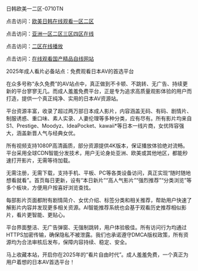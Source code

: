 日韩欧美一二区-0710TN 

点击访问：<a href="https://heiliaoll4qsx.pages.dev">欧美日韩在线观看一区二区</a>

点击访问：<a href="https://heiliaoga6s9v.pages.dev">亚洲一区二区三区四区在线</a>

点击访问：<a href="https://heiliaowt0d7p.pages.dev">二区在线播放</a>

点击访问：<a href="https://heiliaozj3tjd.pages.dev">在线观看国产精品自线网站</a>   

2025年成人看片必备站点：免费观看日本AV的首选平台

在众多号称“永久免费”的AV站点中，真正做到不卡顿、不跳转、无广告、持续更新的平台寥寥无几。而成人羞羞免费平台，正是专为追求高质量观影体验的用户而打造，提供一个真正纯净、实用的日本AV资源站。

平台资源丰富，收录了超过两万部日本成人影片，内容涵盖无码、有码、剧情片、制服诱惑、重口味、素人实录、人妻伦理等多种分类，应有尽有。所有影片均来自S1、Prestige、Moodyz、IdeaPocket、kawaii*等日本一线片商，女优阵容强大，涵盖新晋人气与经典女优。

所有视频支持1080P高清画质，部分资源提供4K版本，保证播放体验绝对流畅。平台采用全球CDN智能分发技术，用户无论身处亚洲、欧美或其他地区，都能秒速打开影片，无需等待加载。

无需注册，无需下载，支持手机、平板、PC等各类设备访问，真正实现“随时随地想看就看”。首页每日更新，设有“本日新片”“高人气影片”“强烈推荐”“分类浏览”等多个板块，方便用户按喜好浏览查找。

每部影片页面都附有剧情简介、女优介绍、标签分类和相关推荐，帮助用户快速了解影片内容并发现更多相关资源。AI智能推荐系统也会基于观看历史推荐相似影片，看片更智能、更贴心。

平台界面整洁、无广告弹窗、无强制跳转，用户体验极佳。所有访问行为均通过HTTPS加密传输，确保隐私不被泄露。我们也承诺遵守DMCA版权政策，所有资源均为合法审核后发布，保障内容持续、稳定、安全。

马上收藏本站，开启你在2025年的“看片自由时代”。成人羞羞免费，一个真正为用户着想的日本AV首选平台！

<span style="display:none;">[Canonical link]  ( https://github.com/huy26111/riben01111 ）</span> 

